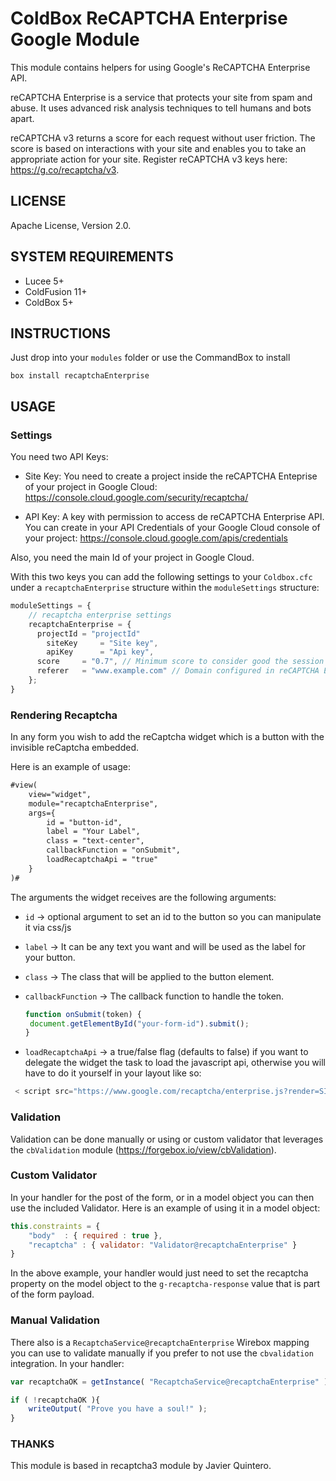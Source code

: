# ColdBox ReCAPTCHA Enterprise Google Module

This module contains helpers for using Google's ReCAPTCHA Enterprise API.

reCAPTCHA Enterprise is a service that protects your site from spam and abuse. It uses advanced risk analysis techniques to tell humans and bots apart.

reCAPTCHA v3 returns a score for each request without user friction. The score is based on interactions with your site and enables you to take an appropriate action for your site. Register reCAPTCHA v3 keys here: https://g.co/recaptcha/v3.

## LICENSE

Apache License, Version 2.0.

## SYSTEM REQUIREMENTS

- Lucee 5+
- ColdFusion 11+
- ColdBox 5+

## INSTRUCTIONS
Just drop into your `modules` folder or use the CommandBox to install

`box install recaptchaEnterprise`

## USAGE

### Settings

You need two API Keys: 

* Site Key: You need to create a project inside the reCAPTCHA Enteprise of your project in Google Cloud: https://console.cloud.google.com/security/recaptcha/ 

* API Key: A key with permission to access de reCAPTCHA Enterprise API. You can create in your API Credentials of your Google Cloud console of your project: https://console.cloud.google.com/apis/credentials

Also, you need the main Id of your project in Google Cloud.

With this two keys you can add the following settings to your `Coldbox.cfc` under a `recaptchaEnterprise` structure within the `moduleSettings` structure:

```js
moduleSettings = {
	// recaptcha enterprise settings
	recaptchaEnterprise = {
      projectId = "projectId"
    	siteKey 	= "Site key",
    	apiKey  	= "Api key",
      score     = "0.7", // Minimum score to consider good the session
      referer   = "www.example.com" // Domain configured in reCAPTCHA Enterprise
	};
}
```

### Rendering Recaptcha

In any form you wish to add the reCaptcha widget which is a button with the invisible reCaptcha embedded.

Here is an example of usage:

```html
#view(
	view="widget",
	module="recaptchaEnterprise",
	args={
		id = "button-id",
		label = "Your Label",
		class = "text-center",
		callbackFunction = "onSubmit",
		loadRecaptchaApi = "true"
	}
)#
```

The arguments the widget receives are the following arguments:
- `id` -> optional argument to set an id to the button so you can manipulate it via css/js
- `label` -> It can be any text you want and will be used as the label for your button.
- `class` -> The class that will be applied to the button element.
- `callbackFunction` -> The callback function to handle the token.
	```js
   function onSubmit(token) {
     document.getElementById("your-form-id").submit();
   }
	```

- `loadRecaptchaApi` -> a true/false flag (defaults to false) if you want to delegate the widget the task to load the javascript api, otherwise you will have to do it yourself in your layout like so:

```js
 < script src="https://www.google.com/recaptcha/enterprise.js?render=SITEKEY"></script>
 ```

### Validation

Validation can be done manually or using or custom validator that leverages the `cbValidation` module (https://forgebox.io/view/cbValidation).

### Custom Validator

In your handler for the post of the form, or in a model object you can then use the included Validator. Here is an example of using it in a model object:

```js
this.constraints = {
	"body" 	: { required : true },
	"recaptcha" : { validator: "Validator@recaptchaEnterprise" }
}
```

In the above example, your handler would just need to set the recaptcha property on the model object to the `g-recaptcha-response` value that is part of the form payload.

### Manual Validation

There also is a `RecaptchaService@recaptchaEnterprise` Wirebox mapping you can use to validate manually if you prefer to not use the `cbvalidation` integration. In your handler:

```js
var recaptchaOK = getInstance( "RecaptchaService@recaptchaEnterprise" ).isValid( rc[ "g-recaptcha-response" ] );

if ( !recaptchaOK ){
    writeOutput( "Prove you have a soul!" );
}
```

### THANKS

This module is based in recaptcha3 module by Javier Quintero. 

